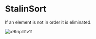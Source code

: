 # StalinSort
If an element is not in order it is eliminated.

![x9triplll1v11](https://user-images.githubusercontent.com/47152801/112762434-ae48b400-8fcd-11eb-85b6-9590dd0093ac.jpg)
